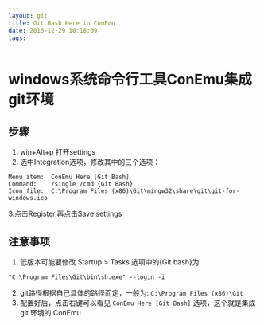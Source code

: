 ```yaml
---
layout: git
title: Git Bash Here in ConEmu
date: 2016-12-29 10:18:09
tags:
---
```


# windows系统命令行工具ConEmu集成git环境
## 步骤
1. win+Alt+p 打开settings
2. 选中Integration选项，修改其中的三个选项：
```
Menu item:  ConEmu Here [Git Bash]
Command:    /single /cmd {Git Bash}
Icon file:  C:\Program Files (x86)\Git\mingw32\share\git\git-for-windows.ico
```
3.点击Register,再点击Save settings

## 注意事项
1. 低版本可能要修改 Startup > Tasks 选项中的{Git bash}为
```
"C:\Program Files\Git\bin\sh.exe" --login -i
```
2. git路径根据自己具体的路径而定，一般为: `C:\Program Files (x86)\Git`
3. 配置好后，点击右键可以看见 `ConEmu Here [Git Bash]` 选项，这个就是集成 git 环境的 ConEmu
